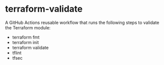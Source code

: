 # terraform-validate

A GitHub Actions reusable workflow that runs the following steps to validate the Terraform module:

- terraform fmt
- terraform init
- terraform validate
- tflint
- tfsec
